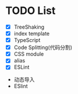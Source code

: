 # TODO List

- [x] TreeShaking
- [x] index template
- [x] TypeScript
- [x] Code Splitting(代码分割)
- [x] CSS module
- [x] alias
- [x] ESLint
- 动态导入
- ESlint